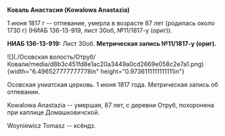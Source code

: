 **Коваль Анастасия (Kowalowa Anastazia)**

1 июня 1817 г -- отпевание, умерла в возрасте 87 лет (родилась около
1730 г) (НИАБ 136-13-919, лист 30об, №11/1817-у (ориг)).

**НИАБ 136-13-919:** Лист 30об. **Метрическая запись №11/1817-у
(ориг).**

![](./Осовская волость/Отруб/Ковали/media/d8b3c451fd8e1ac20a3449a0cd2669e058c2e7a1.png){width="6.496527777777778in"
height="0.9736111111111111in"}

Осовская униатская церковь. 1 июня 1817 года. Метрическая запись об
отпевании.

Kowalowa Anastazia -- умершая, 87 лет, с деревни Отруб, похоронена при
каплице Домашковичской.

Woyniewicz Tomasz -- ксёндз.
